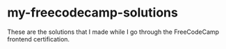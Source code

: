 # my-freecodecamp-solutions
These are the solutions that I made while I go through the FreeCodeCamp frontend certification.
